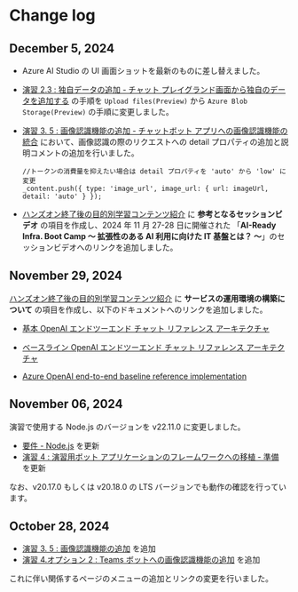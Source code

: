 # Change log

## December 5, 2024

* Azure AI Studio の UI 画面ショットを最新のものに差し替えました。

* [演習 2.3 : 独自データの追加 - チャット プレイグランド画面から独自のデータを追加する](/Ex02-3.md#%E3%83%81%E3%83%A3%E3%83%83%E3%83%88-%E3%83%97%E3%83%AC%E3%82%A4%E3%82%B0%E3%83%A9%E3%83%B3%E3%83%89%E7%94%BB%E9%9D%A2%E3%81%8B%E3%82%89%E7%8B%AC%E8%87%AA%E3%81%AE%E3%83%87%E3%83%BC%E3%82%BF%E3%82%92%E8%BF%BD%E5%8A%A0%E3%81%99%E3%82%8B) の手順を `Upload files(Preview)` から `Azure Blob Storage(Preview)` の手順に変更しました。

* [演習 3. 5 : 画像認識機能の追加 - チャットボット アプリへの画像認識機能の統合](Ex03-5.md#%E3%82%BF%E3%82%B9%E3%82%AF-2---%E3%83%81%E3%83%A3%E3%83%83%E3%83%88%E3%83%9C%E3%83%83%E3%83%88-%E3%82%A2%E3%83%97%E3%83%AA%E3%81%B8%E3%81%AE%E7%94%BB%E5%83%8F%E8%AA%8D%E8%AD%98%E6%A9%9F%E8%83%BD%E3%81%AE%E7%B5%B1%E5%90%88) において、画像認識の際のリクエストへの detail プロパティの追加と説明コメントの追加を行いました。

    ```
    //トークンの消費量を抑えたい場合は detail プロパティを 'auto' から 'low' に変更
    _content.push({ type: 'image_url', image_url: { url: imageUrl, detail: 'auto' } });
    ```

* [ハンズオン終了後の目的別学習コンテンツ紹介](NextLearn.md) に **参考となるセッションビデオ** の項目を作成し、2024 年 11 月 27-28 日に開催された 「**AI-Ready Infra. Boot Camp ～ 拡張性のある AI 利用に向けた IT 基盤とは？ ～**」のセッションビデオへのリンクを追加しました。

## November 29, 2024

[ハンズオン終了後の目的別学習コンテンツ紹介](NextLearn.md) に **サービスの運用環境の構築について** の項目を作成し、以下のドキュメントへのリンクを追加しました。

* [基本 OpenAI エンドツーエンド チャット リファレンス アーキテクチャ](https://learn.microsoft.com/ja-jp/azure/architecture/ai-ml/architecture/basic-openai-e2e-chat)

* [ベースライン OpenAI エンドツーエンド チャット リファレンス アーキテクチャ](https://learn.microsoft.com/ja-jp/azure/architecture/ai-ml/architecture/baseline-openai-e2e-chat)

* [Azure OpenAI end-to-end baseline reference implementation](https://github.com/Azure-Samples/openai-end-to-end-baseline)


## November 06, 2024

演習で使用する Node.js のバージョンを v22.11.0 に変更しました。

* [要件 - Node.js](README.md#%E8%A6%81%E4%BB%B6) を更新
* [演習 4 : 演習用ボット アプリケーションのフレームワークへの移植 - 準備](Ex04-0.md#%E6%BA%96%E5%82%99) を更新

なお、v20.17.0 もしくは v20.18.0 の LTS バージョンでも動作の確認を行っています。

## October 28, 2024

* [演習 3. 5 : 画像認識機能の追加](/Ex03-5.md) を追加
* [演習 4.オプション 2 : Teams ボットへの画像認識機能の追加](/Ex04-op-2.md) を追加

これに伴い関係するページのメニューの追加とリンクの変更を行いました。
